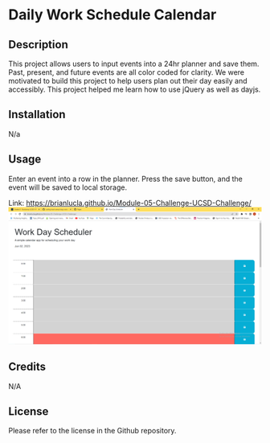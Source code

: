 # Daily Work Schedule Calendar 

## Description

This project allows users to input events into a 24hr planner and save them. Past, present, and future events are all color coded for clarity. We were motivated to build this project to help users plan out their day easily and accessibly. This project helped me learn how to use jQuery as well as dayjs. 

## Installation

N/a

## Usage

Enter an event into a row in the planner. Press the save button, and the event will be saved to local storage.

Link: https://brianlucla.github.io/Module-05-Challenge-UCSD-Challenge/
![screenshot](/Assets/module05-screenshot.png)

## Credits

N/A

## License

Please refer to the license in the Github repository.
